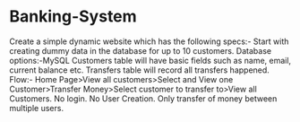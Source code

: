 # Banking-System
Create a simple dynamic website which has the following specs:-
Start with creating dummy data in the database for up to 10 customers. Database options:-MySQL
Customers table will have basic fields such as name, email, current balance etc. 
Transfers table will record all transfers happened. 
Flow:- Home Page>View all customers>Select and View one Customer>Transfer Money>Select customer to transfer to>View all Customers. 
No login. No User Creation. Only transfer of money between multiple users.


